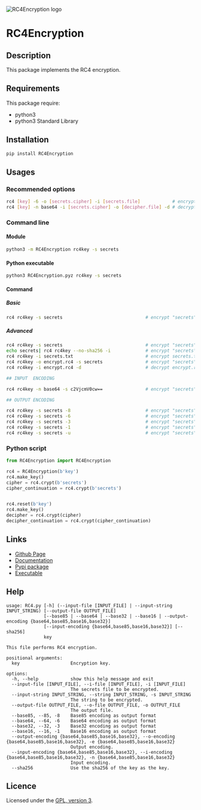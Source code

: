 ![RC4Encryption logo](https://mauricelambert.github.io/info/python/security/RC4Encryption_small.png "RC4Encryption logo")

# RC4Encryption

## Description

This package implements the RC4 encryption.

## Requirements

This package require:

 - python3
 - python3 Standard Library

## Installation

```bash
pip install RC4Encryption
```

## Usages

### Recommended options

```bash
rc4 [key] -6 -o [secrets.cipher] -i [secrets.file]            # encryption
rc4 [key] -n base64 -i [secrets.cipher] -o [decipher.file] -d # decryption
```

### Command line

#### Module

```bash
python3 -m RC4Encryption rc4key -s secrets
```

#### Python executable

```bash
python3 RC4Encryption.pyz rc4key -s secrets
```

#### Command

##### Basic

```bash
rc4 rc4key -s secrets                               # encrypt "secrets" with rc4key sha256 as key
```

##### Advanced

```bash
rc4 rc4key -s secrets                               # encrypt "secrets" with rc4key as key
echo secrets| rc4 rc4key --no-sha256 -i             # encrypt "secrets\n" with sha256 of rc4key as key
rc4 rc4key -i secrets.txt                           # encrypt secrets.txt file with rc4key as key
rc4 rc4key -o encrypt.rc4 -s secrets                # encrypt "secrets" with rc4key as key and redirect the output to the encrypt.rc4 file
rc4 rc4key -i encrypt.rc4 -d                        # decrypt encrypt.rc4 with rc4key as key

## INPUT  ENCODING

rc4 rc4key -n base64 -s c2VjcmV0cw==                # encrypt "secrets" with rc4key sha256 as key ("c2VjcmV0cw==" = base64("secrets"))

## OUTPUT ENCODING

rc4 rc4key -s secrets -8                            # encrypt "secrets" with rc4key sha256 as key, base85-encoded output
rc4 rc4key -s secrets -6                            # encrypt "secrets" with rc4key sha256 as key, base64-encoded output
rc4 rc4key -s secrets -3                            # encrypt "secrets" with rc4key sha256 as key, base30-encoded output
rc4 rc4key -s secrets -1                            # encrypt "secrets" with rc4key sha256 as key, base16-encoded output
rc4 rc4key -s secrets -u                            # encrypt "secrets" with rc4key sha256 as key, uu-encoded output
```

### Python script

```python
from RC4Encryption import RC4Encryption

rc4 = RC4Encryption(b'key')
rc4.make_key()
cipher = rc4.crypt(b'secrets')
cipher_continuation = rc4.crypt(b'secrets')


rc4.reset(b'key')
rc4.make_key()
decipher = rc4.crypt(cipher)
decipher_continuation = rc4.crypt(cipher_continuation)
```

## Links

 - [Github Page](https://github.com/mauricelambert/RC4Encryption/)
 - [Documentation](https://mauricelambert.github.io/info/python/security/RC4Encryption.html)
 - [Pypi package](https://pypi.org/project/RC4Encryption/)
 - [Executable](https://mauricelambert.github.io/info/python/security/RC4Encryption.pyz)

## Help

```text
usage: RC4.py [-h] (--input-file [INPUT_FILE] | --input-string INPUT_STRING) [--output-file OUTPUT_FILE]
              [--base85 | --base64 | --base32 | --base16 | --output-encoding {base64,base85,base16,base32}]
              [--input-encoding {base64,base85,base16,base32}] [--sha256]
              key

This file performs RC4 encryption.

positional arguments:
  key                   Encryption key.

options:
  -h, --help            show this help message and exit
  --input-file [INPUT_FILE], --i-file [INPUT_FILE], -i [INPUT_FILE]
                        The secrets file to be encrypted.
  --input-string INPUT_STRING, --string INPUT_STRING, -s INPUT_STRING
                        The string to be encrypted.
  --output-file OUTPUT_FILE, --o-file OUTPUT_FILE, -o OUTPUT_FILE
                        The output file.
  --base85, --85, -8    Base85 encoding as output format
  --base64, --64, -6    Base64 encoding as output format
  --base32, --32, -3    Base32 encoding as output format
  --base16, --16, -1    Base16 encoding as output format
  --output-encoding {base64,base85,base16,base32}, --o-encoding {base64,base85,base16,base32}, -e {base64,base85,base16,base32}
                        Output encoding.
  --input-encoding {base64,base85,base16,base32}, --i-encoding {base64,base85,base16,base32}, -n {base64,base85,base16,base32}
                        Input encoding.
  --sha256              Use the sha256 of the key as the key.
```

## Licence

Licensed under the [GPL, version 3](https://www.gnu.org/licenses/).
